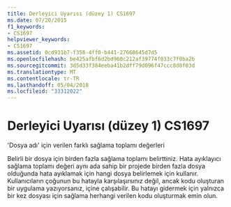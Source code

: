 ```yaml
---
title: Derleyici Uyarısı (düzey 1) CS1697
ms.date: 07/20/2015
f1_keywords:
- CS1697
helpviewer_keywords:
- CS1697
ms.assetid: 0cd931b7-f358-4ff0-b441-27668645d7d5
ms.openlocfilehash: be425afbf6d2bd960c212af39774f033c7f0ba2b
ms.sourcegitcommit: 3d5d33f384eeba41b2dff79d096f47ccc8d8f03d
ms.translationtype: MT
ms.contentlocale: tr-TR
ms.lasthandoff: 05/04/2018
ms.locfileid: "33312022"
---
```

# <a name="compiler-warning-level-1-cs1697"></a>Derleyici Uyarısı (düzey 1) CS1697
'Dosya adı' için verilen farklı sağlama toplamı değerleri  
  
 Belirli bir dosya için birden fazla sağlama toplamı belirttiniz. Hata ayıklayıcı sağlama toplamı değeri aynı ada sahip bir projede birden fazla dosya olduğunda hata ayıklamak için hangi dosya belirlemek için kullanır. Kullanıcıların çoğunun bu hatayla karşılaşırsınız değil, ancak kodu oluşturan bir uygulama yazıyorsanız, içine çalışabilir. Bu hatayı gidermek için yalnızca bir kez dosyası için sağlama herhangi verilen kodu oluşturmak emin olun.
